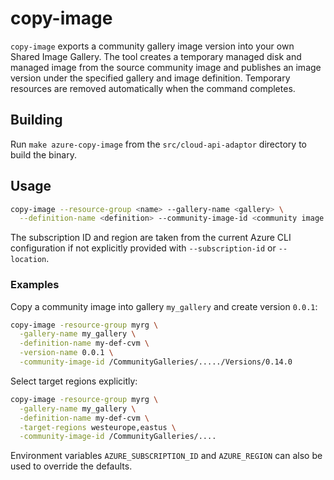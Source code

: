# copy-image

`copy-image` exports a community gallery image version into your own Shared Image Gallery.
The tool creates a temporary managed disk and managed image from the source community image
and publishes an image version under the specified gallery and image definition.
Temporary resources are removed automatically when the command completes.

## Building

Run `make azure-copy-image` from the `src/cloud-api-adaptor` directory to build the binary.

## Usage

```bash
copy-image --resource-group <name> --gallery-name <gallery> \
  --definition-name <definition> --community-image-id <community image version id>
```

The subscription ID and region are taken from the current Azure CLI configuration
if not explicitly provided with `--subscription-id` or `--location`.

### Examples

Copy a community image into gallery `my_gallery` and create version `0.0.1`:

```bash
copy-image -resource-group myrg \
  -gallery-name my_gallery \
  -definition-name my-def-cvm \
  -version-name 0.0.1 \
  -community-image-id /CommunityGalleries/...../Versions/0.14.0
```

Select target regions explicitly:

```bash
copy-image -resource-group myrg \
  -gallery-name my_gallery \
  -definition-name my-def-cvm \
  -target-regions westeurope,eastus \
  -community-image-id /CommunityGalleries/....
```

Environment variables `AZURE_SUBSCRIPTION_ID` and `AZURE_REGION` can also be
used to override the defaults.

